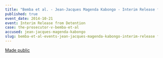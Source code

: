 ```yaml
---
title: "Bemba et al. - Jean-Jacques Magenda Kabongo - Interim Release from Detention"
published: true
event_date: 2014-10-21
event: Interim Release from Detention
case: the-prosecutor-v-bemba-et-al
accused: jean-jacques-magenda-kabongo
slug: bemba-et-al-events-jean-jacques-magenda-kabongo-interim-release from detention
---
```


[Made public](https://www.icc-cpi.int/iccdocs/doc/doc1845009.pdf)

